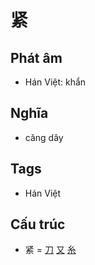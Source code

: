 # 紧

## Phát âm
* Hán Việt: khẩn

## Nghĩa
* căng dây

## Tags
* Hán Việt

## Cấu trúc
* 紧 = [刀](刀.md) [又](又.md) [糸](糸.md)

<script>window.HANZI_FIELD='紧';</script>